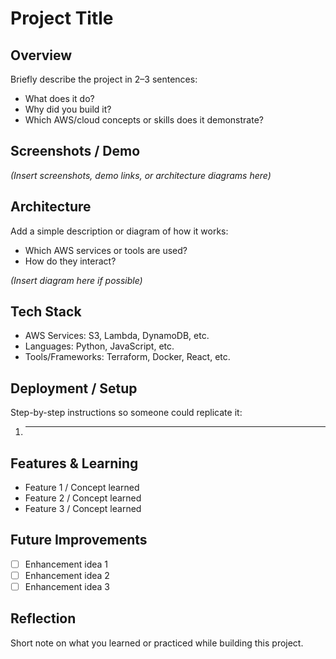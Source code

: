 # Project Title

## Overview
Briefly describe the project in 2–3 sentences:  
- What does it do?  
- Why did you build it?  
- Which AWS/cloud concepts or skills does it demonstrate?

## Screenshots / Demo
*(Insert screenshots, demo links, or architecture diagrams here)*  

## Architecture
Add a simple description or diagram of how it works:  
- Which AWS services or tools are used?  
- How do they interact?

*(Insert diagram here if possible)*  

## Tech Stack
- AWS Services: S3, Lambda, DynamoDB, etc.  
- Languages: Python, JavaScript, etc.  
- Tools/Frameworks: Terraform, Docker, React, etc.  

## Deployment / Setup
Step-by-step instructions so someone could replicate it:  
1. ***

## Features & Learning
- Feature 1 / Concept learned  
- Feature 2 / Concept learned  
- Feature 3 / Concept learned  

## Future Improvements
- [ ] Enhancement idea 1  
- [ ] Enhancement idea 2  
- [ ] Enhancement idea 3  

## Reflection
Short note on what you learned or practiced while building this project.
